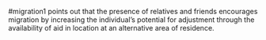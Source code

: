 #migration1 
points out that the presence of relatives and friends encourages migration by increasing the individual’s potential for adjustment through the availability of aid in location at an alternative area of residence. 

